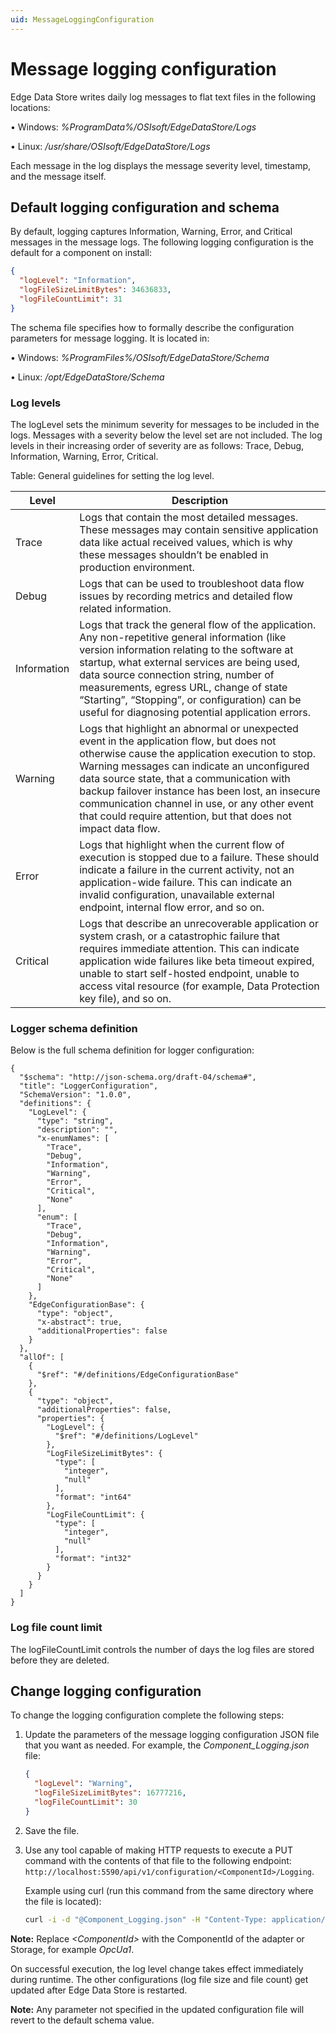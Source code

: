 ```yaml
---
uid: MessageLoggingConfiguration
---
```


# Message logging configuration

Edge Data Store writes daily log messages to flat text files in the following locations:

• Windows: *%ProgramData%/OSIsoft/EdgeDataStore/Logs*

• Linux: */usr/share/OSIsoft/EdgeDataStore/Logs*

Each message in the log displays the message severity level, timestamp, and the message itself.

## Default logging configuration and schema

By default, logging captures Information, Warning, Error, and Critical messages in the message logs.
The following logging configuration is the default for a component on install:
```json
{
  "logLevel": "Information",
  "logFileSizeLimitBytes": 34636833,
  "logFileCountLimit": 31   
}
```

The schema file specifies how to formally describe the configuration parameters for message logging. 
It is located in:

• Windows: *%ProgramFiles%/OSIsoft/EdgeDataStore/Schema*

• Linux: */opt/EdgeDataStore/Schema*

### Log levels

The logLevel sets the minimum severity for messages to be included in the logs. Messages with a severity below the level set are not included. The log levels in their increasing order of severity are as follows: Trace, Debug, Information, Warning, Error, Critical.

Table: General guidelines for setting the log level.

| **Level**                | **Description**|      
|--------------------------|-----------|
|Trace         | Logs that contain the most detailed messages. These messages may contain sensitive application data like actual received values, which is why these messages shouldn’t be enabled in production environment. |
| Debug | Logs that can be used to troubleshoot data flow issues by recording metrics and detailed flow related information. |
| Information | Logs that track the general flow of the application. Any non-repetitive general information (like version information relating to the software at startup, what external services are being used, data source connection string, number of measurements, egress URL, change of state “Starting”, “Stopping”, or configuration) can be useful for diagnosing potential application errors.  |
| Warning | Logs that highlight an abnormal or unexpected event in the application flow, but does not otherwise cause the application execution to stop. Warning messages can indicate an unconfigured data source state, that a communication with backup failover instance has been lost, an insecure communication channel in use, or any other event that could require attention, but that does not impact data flow. |
| Error | Logs that highlight when the current flow of execution is stopped due to a failure. These should indicate a failure in the current activity, not an application-wide failure. This can indicate an invalid configuration, unavailable external endpoint, internal flow error, and so on.|
| Critical | Logs that describe an unrecoverable application or system crash, or a catastrophic failure that requires immediate attention. This can indicate application wide failures like beta timeout expired, unable to start self-hosted endpoint, unable to access vital resource (for example, Data Protection key file), and so on. |

### Logger schema definition

Below is the full schema definition for logger configuration:

```
{
  "$schema": "http://json-schema.org/draft-04/schema#",
  "title": "LoggerConfiguration",
  "SchemaVersion": "1.0.0",
  "definitions": {
    "LogLevel": {
      "type": "string",
      "description": "",
      "x-enumNames": [
        "Trace",
        "Debug",
        "Information",
        "Warning",
        "Error",
        "Critical",
        "None"
      ],
      "enum": [
        "Trace",
        "Debug",
        "Information",
        "Warning",
        "Error",
        "Critical",
        "None"
      ]
    },
    "EdgeConfigurationBase": {
      "type": "object",
      "x-abstract": true,
      "additionalProperties": false
    }
  },
  "allOf": [
    {
      "$ref": "#/definitions/EdgeConfigurationBase"
    },
    {
      "type": "object",
      "additionalProperties": false,
      "properties": {
        "LogLevel": {
          "$ref": "#/definitions/LogLevel"
        },
        "LogFileSizeLimitBytes": {
          "type": [
            "integer",
            "null"
          ],
          "format": "int64"
        },
        "LogFileCountLimit": {
          "type": [
            "integer",
            "null"
          ],
          "format": "int32"
        }
      }
    }
  ]
}
```

### Log file count limit

The logFileCountLimit controls the number of days the log files are stored before they are deleted. 

## Change logging configuration

To change the logging configuration complete the following steps: 

1. Update the parameters of the message logging configuration JSON file that you want as needed. For example, the _Component_Logging.json_ file:

    ```json
    {
      "logLevel": "Warning",
      "logFileSizeLimitBytes": 16777216,
      "logFileCountLimit": 30   
    }
    ```
2. Save the file.

3. Use any tool capable of making HTTP requests to execute a PUT command with the contents of that file to the following endpoint: `http://localhost:5590/api/v1/configuration/<ComponentId>/Logging`.

    Example using curl (run this command from the same directory where the file is located):

    ```bash
    curl -i -d "@Component_Logging.json" -H "Content-Type: application/json" -X PUT http://localhost:5590/api/v1/configuration/<ComponentId>/Logging
    ```

**Note:**  Replace _&lt;ComponentId&gt;_ with the ComponentId of the adapter or Storage, for example _OpcUa1_.

On successful execution, the log level change takes effect immediately during runtime. The other configurations (log file size and file count) get updated after Edge Data Store is restarted. 

**Note:**  Any parameter not specified in the updated configuration file will revert to the default schema value.
